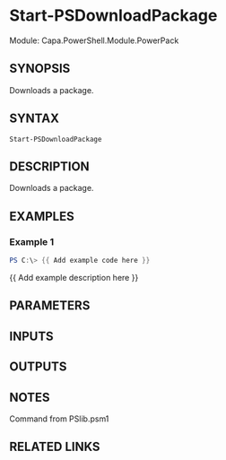 # Start-PSDownloadPackage

Module: Capa.PowerShell.Module.PowerPack

## SYNOPSIS
Downloads a package.

## SYNTAX

```
Start-PSDownloadPackage
```

## DESCRIPTION
Downloads a package.

## EXAMPLES

### Example 1
```powershell
PS C:\> {{ Add example code here }}
```

{{ Add example description here }}

## PARAMETERS

## INPUTS

## OUTPUTS

## NOTES
Command from PSlib.psm1

## RELATED LINKS
